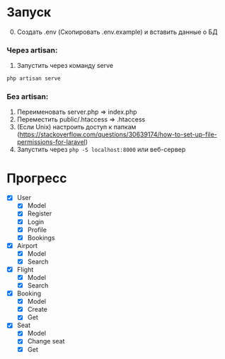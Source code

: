 # Запуск
0. Создать .env (Скопировать .env.example) и вставить данные о БД

### Через artisan:
1. Запустить через команду serve
```bash
php artisan serve
```

### Без artisan:
1. Переименовать server.php => index.php
2. Переместить public/.htaccess => .htaccess
3. (Если Unix) настроить доступ к папкам (https://stackoverflow.com/questions/30639174/how-to-set-up-file-permissions-for-laravel)
4. Запустить через `php -S localhost:8000` или веб-сервер

# Прогресс
- [X] User
	- [X] Model
	- [X] Register
	- [X] Login
	- [X] Profile
	- [X] Bookings
- [X] Airport
	- [X] Model
	- [X] Search
- [X] Flight
	- [X] Model
	- [X] Search
- [X] Booking
	- [X] Model
	- [X] Create
	- [X] Get
- [X] Seat
	- [X] Model
	- [X] Change seat
	- [X] Get
